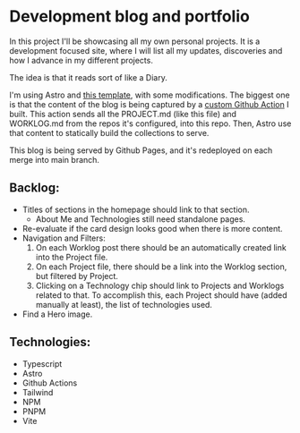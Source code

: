 # Development blog and portfolio

In this project I'll be showcasing all my own personal projects. It is
a development focused site, where I will list all my updates, discoveries
and how I advance in my different projects. 

The idea is that it reads sort of like a Diary.

I'm using Astro and [this template](https://github.com/ArnavK-09), with some modifications.
The biggest one is that the content of the blog is being captured by a [custom Github Action](https://github.com/EnzoReyes11/worklog-action)
I built. This action sends all the PROJECT.md (like this file) and WORKLOG.md from the repos it's configured, into this repo.
Then, Astro use that content to statically build the collections to serve.

This blog is being served by Github Pages, and it's redeployed on each merge into main branch.


## Backlog:

- Titles of sections in the homepage should link to that section.
  - About Me and Technologies still need standalone pages.
- Re-evaluate if the card design looks good when there is more content. 
- Navigation and Filters:
  1. On each Worklog post there should be an automatically created link into the Project file.
  1. On each Project file, there should be a link into the Worklog section, but filtered by Project.
  1. Clicking on a Technology chip should link to Projects and Worklogs related to that. To accomplish this, each Project should have (added manually at least), the list of technologies used.
- Find a Hero image.


## Technologies:
- Typescript
- Astro
- Github Actions
- Tailwind
- NPM
- PNPM
- Vite
